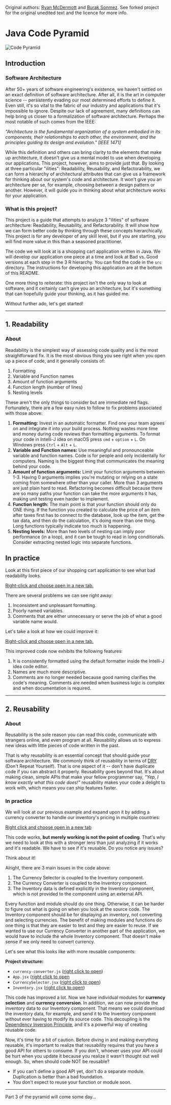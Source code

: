 Original authors: [Ryan McDermott](https://github.com/ryanmcdermott) and [Burak Sonmez](https://github.com/bsonmez). See forked project for the original unedited text and the licence for more info.

# Java Code Pyramid

![Code Pyramid](assets/code-pyramid.png)

## Introduction

### Software Architecture

After 50+ years of software engineering's existence, we haven't settled on an exact definition of software architecture. After all, it is the art in computer science -- persistently evading our most determined efforts to define it. Even still, it's so vital to the fabric of our industry and applications that it's impossible to ignore.
Despite our lack of agreement, many definitions can help bring us closer to a formalization of software architecture. Perhaps the most notable of such comes from the IEEE:

_"Architecture is the fundamental organization of a system embodied in its components, their relationships to each other, the environment, and the principles guiding its design and evolution." [IEEE 1471]_

While this definition and others can bring clarity to the elements that make up architecture, it doesn't give us a mental model to use when developing our applications. This project, however, aims to provide just that. By looking at three particular "ilities": Readability, Reusability, and Refactorability, we can form a hierarchy of architectural attributes that can give us a framework for thinking about our system's code and architecture. It won't give you an architecture per se, for example, choosing between a design pattern or another. However, it will guide you in thinking about what architecture works for your application.

### What is this project?

This project is a guide that attempts to analyze 3 "ilities" of software architecture: Readability, Reusability, and Refactorability. It will show how we can form better code by thinking through these concepts hierarchically. This project is for any developer of any skill level, but if you are starting, you will find more value in this than a seasoned practitioner.

The code we will look at is a shopping cart application written in Java. We will develop our application one piece at a time and look at Bad vs. Good versions at each step in the 3 R hierarchy. You can find the code in the `src` directory. The instructions for developing this application are at the bottom of this README.

One more thing to reiterate: this project isn't the only way to look at software, and it certainly can't give you an architecture, but it's something that can hopefully guide your thinking, as it has guided me.

Without further ado, let's get started!

---

## 1. Readability

### About

Readability is the simplest way of assessing code quality and is the most straightforward fix. It is the most obvious thing you see right when you open up a piece of code, and it generally consists of:

1. Formatting
2. Variable and Function names
3. Amount of function arguments
4. Function length (number of lines)
5. Nesting levels

These aren't the only things to consider but are immediate red flags. Fortunately, there are a few easy rules to follow to fix problems associated with those above:

1. **Formatting:** Invest in an automatic formatter. Find one your team agrees on and integrate it into your build process. Nothing wastes more time and money during code reviews than formatting arguments. To format your code in Intelli-J idea on macOS press `cmd` + `option` + `L`. On Windows press `Ctrl` + `Alt` + `L`.
2. **Variable and Function names:** Use meaningful and pronounceable variable and function names. Code is for people and only incidentally for computers. Naming is the biggest thing that communicates the meaning behind your code.
3. **Amount of function arguments:** Limit your function arguments between 1-3. Having 0 arguments implies you're mutating or relying on a state coming from somewhere other than your caller. More than 3 arguments are just plain hard to read. Refactoring becomes difficult because there are so many paths your function can take the more arguments it has, making unit testing even harder to implement.
4. **Function length:** The main point is that your function should only do ONE thing. If the function you created to calculate the price of an item after taxes first has to connect to the database, look up the item, get the tax data, and then do the calculation, it's doing more than one thing. Long functions typically indicate too much is happening.
5. **Nesting levels:** More than two levels of nesting can imply poor performance (in a loop), and it can be tough to read in long conditionals. Consider extracting nested logic into separate functions.

## In practice

Look at this first piece of our shopping cart application to see what bad readability looks.

[Right-click and choose open in a new tab.](src/part_1_readable_bad/Project.java)

There are several problems we can see right away:

1. Inconsistent and unpleasant formatting.
2. Poorly named variables.
3. Comments that are either unnecessary or serve the job of what a good variable name would.

Let's take a look at how we could improve it:

[Right-click and choose open in a new tab.](src/part_1_readable_good/Project.java)

This improved code now exhibits the following features:

1. It is consistently formatted using the default formatter inside the Intelli-J idea code editor.
2. Names are much more descriptive.
3. Comments are no longer needed because good naming clarifies the code's meaning. Comments are needed when business logic is complex and when documentation is required.

---

## 2. Reusability

### About

Reusability is the sole reason you can read this code, communicate with strangers online, and even program at all. Reusability allows us to express new ideas with little pieces of code written in the past.

That is why reusability is an essential concept that should guide your software architecture. We commonly think of reusability in terms of [DRY](https://en.wikipedia.org/wiki/Don%27t_repeat_yourself) (Don't Repeat Yourself). That is one aspect of it -- don't have duplicate code if you can abstract it properly. Reusability goes beyond that. It's about making clean, simple APIs that make your fellow programmer say, _"Yep, I know exactly what this code does!"_ reusability makes your code a delight to work with, which means you can ship features faster.

### In practice

We will look at our previous example and expand upon it by adding a currency converter to handle our inventory's pricing in multiple countries:

[Right click and choose open in a new tab](src/part_2_reusable/Project.java)

This code works, **but merely working is not the point of coding**. That's why we need to look at this with a stronger lens than just analyzing if it works and it's readable. We have to see if it's reusable. Do you notice any issues?

Think about it!

Alright, there are 3 main issues in the code above:

1. The Currency Selector is coupled to the Inventory component.
1. The Currency Converter is coupled to the Inventory component.
1. The Inventory data is defined explicitly in the Inventory component, which is not provided to the component using an external API.

Every function and module should do one thing. Otherwise, it can be harder to figure out what is going on when you look at the source code. The Inventory component should be for displaying an inventory, not converting and selecting currencies. The benefit of making modules and functions do one thing is that they are easier to test and they are easier to reuse. If we wanted to use our Currency Converter in another part of the application, we would have to include the whole Inventory component. That doesn't make sense if we only need to convert currency.

Let's see what this looks like with more reusable components:

**Project structure:**

- `currency-converter.js` ([right click to open](#))
- `App.jsx` ([right click to open](#)
- `CurrencySelector.jsx` ([right click to open](#))
- `Inventory.jsx` ([right click to open](#))

This code has improved a lot. Now we have individual modules for **currency selection** and **currency conversion**. In addition, we can now provide the inventory data to our Inventory component. That means we could download the inventory data, for example, and send it to the Inventory component without ever having to modify its source code. This decoupling is the [Dependency Inversion Principle](https://en.wikipedia.org/wiki/Dependency_inversion_principle), and it's a powerful way of creating reusable code.

Now, it's time for a bit of caution. Before diving in and making everything reusable, it's important to realize that reusability requires that you have a good API for others to consume. If you don't, whoever uses your API could be hurt when you update it because you realize it wasn't thought out well enough. So, when should code NOT be reusable?

- If you can't define a good API yet, don't do a separate module. Duplication is better than a bad foundation.
- You don't expect to reuse your function or module soon.

---

Part 3 of the pyramid will come some day...
